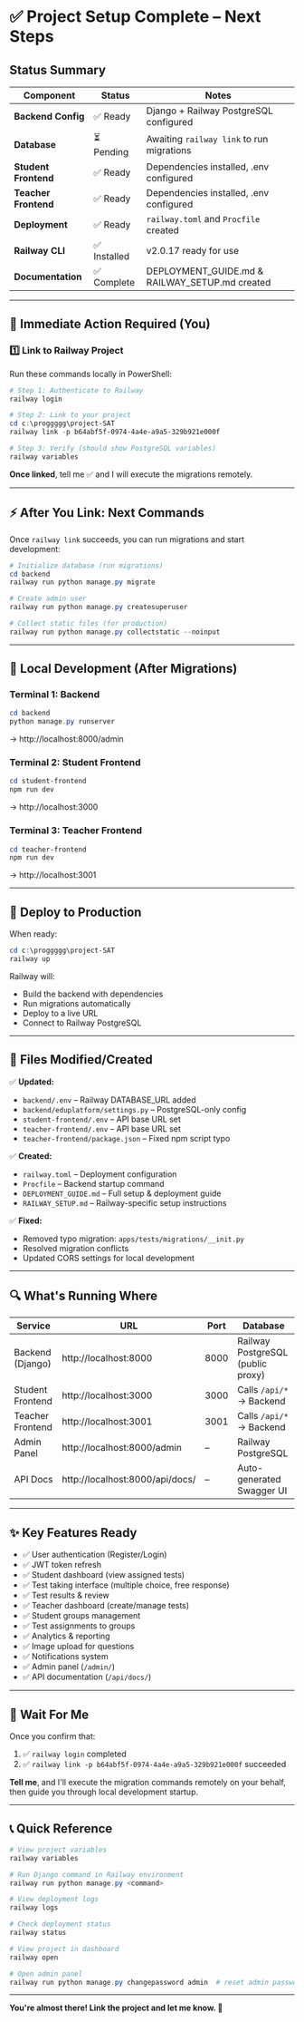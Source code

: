 # ✅ Project Setup Complete – Next Steps

## Status Summary

| Component | Status | Notes |
|-----------|--------|-------|
| **Backend Config** | ✅ Ready | Django + Railway PostgreSQL configured |
| **Database** | ⏳ Pending | Awaiting `railway link` to run migrations |
| **Student Frontend** | ✅ Ready | Dependencies installed, .env configured |
| **Teacher Frontend** | ✅ Ready | Dependencies installed, .env configured |
| **Deployment** | ✅ Ready | `railway.toml` and `Procfile` created |
| **Railway CLI** | ✅ Installed | v2.0.17 ready for use |
| **Documentation** | ✅ Complete | DEPLOYMENT_GUIDE.md & RAILWAY_SETUP.md created |

---

## 🎯 Immediate Action Required (You)

### 1️⃣ Link to Railway Project
Run these commands locally in PowerShell:

```powershell
# Step 1: Authenticate to Railway
railway login

# Step 2: Link to your project
cd c:\proggggg\project-SAT
railway link -p b64abf5f-0974-4a4e-a9a5-329b921e000f

# Step 3: Verify (should show PostgreSQL variables)
railway variables
```

**Once linked**, tell me ✅ and I will execute the migrations remotely.

---

## ⚡ After You Link: Next Commands

Once `railway link` succeeds, you can run migrations and start development:

```powershell
# Initialize database (run migrations)
cd backend
railway run python manage.py migrate

# Create admin user
railway run python manage.py createsuperuser

# Collect static files (for production)
railway run python manage.py collectstatic --noinput
```

---

## 🏃 Local Development (After Migrations)

### Terminal 1: Backend
```powershell
cd backend
python manage.py runserver
```
→ http://localhost:8000/admin

### Terminal 2: Student Frontend
```powershell
cd student-frontend
npm run dev
```
→ http://localhost:3000

### Terminal 3: Teacher Frontend
```powershell
cd teacher-frontend
npm run dev
```
→ http://localhost:3001

---

## 🚀 Deploy to Production

When ready:
```powershell
cd c:\proggggg\project-SAT
railway up
```

Railway will:
- Build the backend with dependencies
- Run migrations automatically
- Deploy to a live URL
- Connect to Railway PostgreSQL

---

## 📂 Files Modified/Created

✅ **Updated:**
- `backend/.env` – Railway DATABASE_URL added
- `backend/eduplatform/settings.py` – PostgreSQL-only config
- `student-frontend/.env` – API base URL set
- `teacher-frontend/.env` – API base URL set
- `teacher-frontend/package.json` – Fixed npm script typo

✅ **Created:**
- `railway.toml` – Deployment configuration
- `Procfile` – Backend startup command
- `DEPLOYMENT_GUIDE.md` – Full setup & deployment guide
- `RAILWAY_SETUP.md` – Railway-specific setup instructions

✅ **Fixed:**
- Removed typo migration: `apps/tests/migrations/__init.py`
- Resolved migration conflicts
- Updated CORS settings for local development

---

## 🔍 What's Running Where

| Service | URL | Port | Database |
|---------|-----|------|----------|
| Backend (Django) | http://localhost:8000 | 8000 | Railway PostgreSQL (public proxy) |
| Student Frontend | http://localhost:3000 | 3000 | Calls `/api/*` → Backend |
| Teacher Frontend | http://localhost:3001 | 3001 | Calls `/api/*` → Backend |
| Admin Panel | http://localhost:8000/admin | – | Railway PostgreSQL |
| API Docs | http://localhost:8000/api/docs/ | – | Auto-generated Swagger UI |

---

## ✨ Key Features Ready

- ✅ User authentication (Register/Login)
- ✅ JWT token refresh
- ✅ Student dashboard (view assigned tests)
- ✅ Test taking interface (multiple choice, free response)
- ✅ Test results & review
- ✅ Teacher dashboard (create/manage tests)
- ✅ Student groups management
- ✅ Test assignments to groups
- ✅ Analytics & reporting
- ✅ Image upload for questions
- ✅ Notifications system
- ✅ Admin panel (`/admin/`)
- ✅ API documentation (`/api/docs/`)

---

## 🛑 Wait For Me

Once you confirm that:
1. ✅ `railway login` completed
2. ✅ `railway link -p b64abf5f-0974-4a4e-a9a5-329b921e000f` succeeded

**Tell me**, and I'll execute the migration commands remotely on your behalf, then guide you through local development startup.

---

## 📞 Quick Reference

```powershell
# View project variables
railway variables

# Run Django command in Railway environment
railway run python manage.py <command>

# View deployment logs
railway logs

# Check deployment status
railway status

# View project in dashboard
railway open

# Open admin panel
railway run python manage.py changepassword admin  # reset admin password
```

---

**You're almost there! Link the project and let me know. 🚀**


